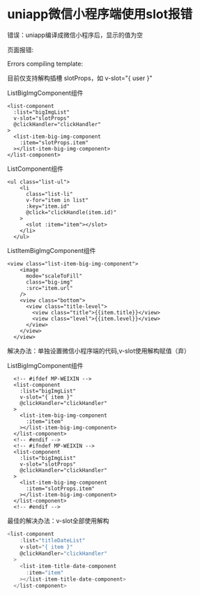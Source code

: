 # uniapp微信小程序端使用slot报错

错误：uniapp编译成微信小程序后，显示的值为空

页面报错:

Errors compiling template:

目前仅支持解构插槽 slotProps，如 v-slot="{ user }"


ListBigImgComponent组件

```vue
<list-component
  :list="bigImgList"
  v-slot="slotProps"
  @clickHandler="clickHandler"
>
  <list-item-big-img-component
    :item="slotProps.item"
  ></list-item-big-img-component>   
</list-component>
```

ListComponent组件

```vue
<ul class="list-ul">
    <li
      class="list-li"
      v-for="item in list"
      :key="item.id"
      @click="clickHandle(item.id)"
    >
      <slot :item="item"></slot>
    </li>
  </ul>
```

ListItemBigImgComponent组件

```vue
<view class="list-item-big-img-component">
    <image
      mode="scaleToFill"
      class="big-img"
      :src="item.url"
    />
    <view class="bottom">
      <view class="title-level">
        <view class="title">{{item.title}}</view>
        <view class="level">{{item.level}}</view>
      </view>
    </view>
  </view>
```

解决办法：单独设置微信小程序端的代码,v-slot使用解构赋值（弃）

ListBigImgComponent组件

```vue
  <!-- #ifdef MP-WEIXIN -->
  <list-component
    :list="bigImgList"
    v-slot="{ item }"
    @clickHandler="clickHandler"
  >
    <list-item-big-img-component
      :item="item"
    ></list-item-big-img-component>
  </list-component>
  <!-- #endif -->
  <!-- #ifndef MP-WEIXIN -->
  <list-component
    :list="bigImgList"
    v-slot="slotProps"
    @clickHandler="clickHandler"
  >
    <list-item-big-img-component
      :item="slotProps.item"
    ></list-item-big-img-component>
  </list-component>
  <!-- #endif -->
```

最佳的解决办法：v-slot全部使用解构

```js
<list-component
    :list="titleDateList"
    v-slot="{ item }"
    @clickHandler="clickHandler"
  >
    <list-item-title-date-component
      :item="item"
    ></list-item-title-date-component>
  </list-component>
```


